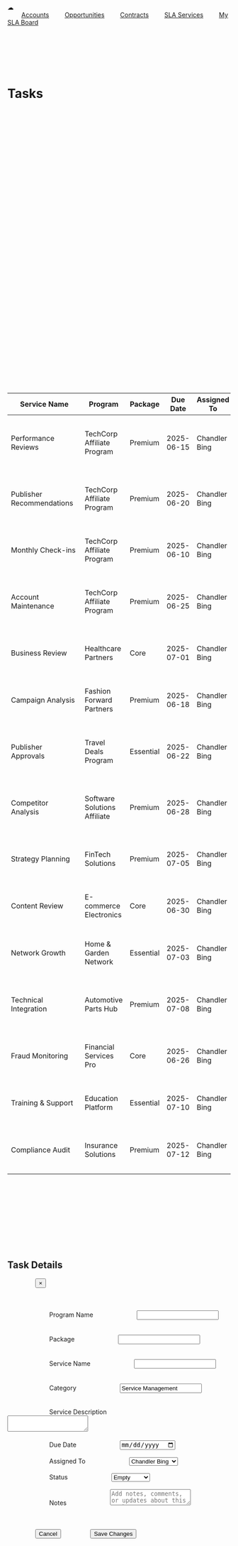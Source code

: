 
<!DOCTYPE html>
<html lang="en">
<head>
    <meta charset="UTF-8">
    <meta name="viewport" content="width=device-width, initial-scale=1.0">
    <title>Service Tasks - All Programs</title>
    <style>
        * {
            margin: 0;
            padding: 0;
            box-sizing: border-box;
        }

        body {
            font-family: 'Salesforce Sans', -apple-system, BlinkMacSystemFont, sans-serif;
            background: #f3f3f3;
            color: #181818;
        }

        .salesforce-header {
            background: #1B96FF;
            color: white;
            padding: 0.75rem 1rem;
            display: flex;
            align-items: center;
            gap: 1rem;
            font-size: 0.875rem;
        }

        .sf-logo {
            width: 24px;
            height: 24px;
            background: white;
            border-radius: 3px;
            display: flex;
            align-items: center;
            justify-content: center;
            color: #1B96FF;
            font-weight: bold;
        }

        .nav-item {
            color: white;
            text-decoration: none;
            padding: 0.5rem;
            border-radius: 4px;
            transition: background 0.2s ease;
        }

        .nav-item:hover {
            background: rgba(255, 255, 255, 0.1);
        }

        .nav-item.active {
            background: rgba(255, 255, 255, 0.2);
        }

        .main-content {
            padding: 2rem;
        }

        .container {
            max-width: 1600px;
            margin: 0 auto;
            background: white;
            border-radius: 8px;
            box-shadow: 0 2px 4px rgba(0,0,0,0.1);
            overflow: hidden;
        }

        .header {
            background: #f8f9fa;
            padding: 1.5rem;
            border-bottom: 1px solid #e5e5e5;
            display: flex;
            justify-content: space-between;
            align-items: center;
        }

        .header h1 {
            font-size: 1.25rem;
            font-weight: 600;
            color: #181818;
        }

        .table-container {
            overflow-x: auto;
        }

        .service-table {
            width: 100%;
            border-collapse: collapse;
            background: white;
        }

        .service-table th {
            background: #f8f9fa;
            padding: 0.5rem;
            text-align: left;
            font-weight: 600;
            font-size: 0.875rem;
            color: #3E3E3C;
            border-bottom: 2px solid #e5e5e5;
            white-space: nowrap;
            cursor: pointer;
            position: relative;
            user-select: none;
        }

        .service-table th:hover {
            background: #e9ecef;
        }

        .service-table th.sortable::after {
            content: ' ↕';
            color: #706E6B;
            font-size: 0.75rem;
            margin-left: 0.25rem;
        }

        .service-table th.sort-asc::after {
            content: ' ↑';
            color: #0176D3;
        }

        .service-table th.sort-desc::after {
            content: ' ↓';
            color: #0176D3;
        }

        .service-table td {
            padding: 0.5rem;
            border-bottom: 1px solid #e5e5e5;
            vertical-align: top;
        }

        .service-table tbody tr:hover {
            background: #f8f9fa;
        }

        .task-row {
            transition: background-color 0.2s ease;
        }

        .service-name {
            font-weight: 600;
            color: #0176D3;
            font-size: 0.875rem;
            cursor: pointer;
            text-decoration: underline;
        }

        .service-name:hover {
            color: #014486;
        }

        .program-name, .user-name, .due-date, .status-text {
            font-size: 0.875rem;
            color: #181818;
        }

        .package-text {
            font-size: 0.875rem;
            color: #181818;
        }

        /* Modal Styles */
        .modal-overlay {
            display: none;
            position: fixed;
            top: 0;
            left: 0;
            width: 100%;
            height: 100%;
            background: rgba(0, 0, 0, 0.5);
            z-index: 1000;
        }

        .modal {
            position: fixed;
            top: 50%;
            left: 50%;
            transform: translate(-50%, -50%);
            background: white;
            border-radius: 8px;
            box-shadow: 0 4px 16px rgba(0, 0, 0, 0.2);
            width: 600px;
            max-width: 90vw;
            z-index: 1001;
        }

        .modal-header {
            padding: 1.5rem;
            border-bottom: 1px solid #e5e5e5;
            background: #f8f9fa;
            border-radius: 8px 8px 0 0;
            position: relative;
        }

        .modal-title {
            font-size: 1.25rem;
            font-weight: 600;
            color: #181818;
            margin: 0;
        }

        .modal-body {
            padding: 1.5rem;
        }

        .detail-grid {
            display: grid;
            grid-template-columns: 1fr 1fr;
            gap: 1.5rem;
            margin-bottom: 1.5rem;
        }

        .detail-field {
            margin-bottom: 1rem;
        }

        .detail-field.full-width {
            grid-column: 1 / -1;
        }

        .detail-label {
            display: block;
            font-weight: 600;
            color: #3E3E3C;
            font-size: 0.875rem;
            margin-bottom: 0.5rem;
        }

        .detail-input, .detail-select, .detail-textarea {
            width: 100%;
            padding: 0.75rem;
            border: 1px solid #D8D8D8;
            border-radius: 4px;
            font-size: 0.875rem;
            background: white;
        }

        .detail-input:focus, .detail-select:focus, .detail-textarea:focus {
            outline: none;
            border-color: #0176D3;
            box-shadow: 0 0 0 2px rgba(1, 118, 211, 0.1);
        }

        .detail-textarea {
            min-height: 100px;
            resize: vertical;
            font-family: inherit;
        }

        .close-btn {
            position: absolute;
            top: 1rem;
            right: 1rem;
            background: none;
            border: none;
            font-size: 1.5rem;
            color: #706E6B;
            cursor: pointer;
            width: 2rem;
            height: 2rem;
            display: flex;
            align-items: center;
            justify-content: center;
            border-radius: 4px;
        }

        .close-btn:hover {
            background: #f0f0f0;
            color: #181818;
        }

        .modal-actions {
            padding: 1rem 1.5rem;
            border-top: 1px solid #e5e5e5;
            background: #f8f9fa;
            display: flex;
            justify-content: flex-end;
            gap: 0.75rem;
            border-radius: 0 0 8px 8px;
        }

        .btn {
            padding: 0.75rem 1.5rem;
            border-radius: 6px;
            font-weight: 600;
            font-size: 0.875rem;
            cursor: pointer;
            border: none;
            transition: all 0.2s ease;
            text-decoration: none;
            display: inline-flex;
            align-items: center;
            gap: 0.5rem;
        }

        .btn-primary {
            background: #0176D3;
            color: white;
        }

        .btn-primary:hover {
            background: #014486;
        }

        .btn-secondary {
            background: white;
            color: #0176D3;
            border: 1px solid #0176D3;
        }

        .btn-secondary:hover {
            background: #f8f9fa;
        }
    </style>
</head>
<body>
    <!-- Salesforce-style Header -->
    <div class="salesforce-header">
        <div class="sf-logo">☁</div>
        <a href="#" class="nav-item">Accounts</a>
        <a href="#" class="nav-item">Opportunities</a>
        <a href="#" class="nav-item">Contracts</a>
        <a href="#" class="nav-item active">SLA Services</a>
        <a href="#" class="nav-item">My SLA Board</a>
    </div>

    <div class="main-content">
        <div class="container">
            <div class="header">
                <h1>Tasks</h1>
            </div>

            <div class="table-container">
                <table class="service-table">
                    <thead>
                        <tr>
                            <th style="width: 25%;">Service Name</th>
                            <th style="width: 20%;" class="sortable" onclick="sortTable('program')">Program</th>
                            <th style="width: 12%;" class="sortable" onclick="sortTable('package')">Package</th>
                            <th style="width: 12%;" class="sortable" onclick="sortTable('dueDate')">Due Date</th>
                            <th style="width: 15%;" class="sortable" onclick="sortTable('assignedTo')">Assigned To</th>
                            <th style="width: 16%;" class="sortable" onclick="sortTable('status')">Status</th>
                        </tr>
                    </thead>
                    <tbody>
                        <tr class="task-row">
                            <td>
                                <div class="service-name" onclick="openTaskDetail('Performance Reviews', 'Monthly analysis of campaign performance and optimization recommendations', 'TechCorp Affiliate Program', 'Premium', '2025-06-15', 'Chandler Bing', 'Monthly performance analysis completed', 'completed')">
                                    Performance Reviews
                                </div>
                            </td>
                            <td><div class="program-name">TechCorp Affiliate Program</div></td>
                            <td><div class="package-text">Premium</div></td>
                            <td><div class="due-date">2025-06-15</div></td>
                            <td><div class="user-name">Chandler Bing</div></td>
                            <td><div class="status-text">Completed</div></td>
                        </tr>
                        <tr class="task-row">
                            <td>
                                <div class="service-name" onclick="openTaskDetail('Publisher Recommendations', 'Monthly publisher outreach and partnership recommendations', 'TechCorp Affiliate Program', 'Premium', '2025-06-20', 'Chandler Bing', 'Research new tech publishers for Q3 campaign', 'empty')">
                                    Publisher Recommendations
                                </div>
                            </td>
                            <td><div class="program-name">TechCorp Affiliate Program</div></td>
                            <td><div class="package-text">Premium</div></td>
                            <td><div class="due-date">2025-06-20</div></td>
                            <td><div class="user-name">Chandler Bing</div></td>
                            <td><div class="status-text"></div></td>
                        </tr>
                        <tr class="task-row">
                            <td>
                                <div class="service-name" onclick="openTaskDetail('Monthly Check-ins', 'Regular client communication and strategy discussion', 'TechCorp Affiliate Program', 'Premium', '2025-06-10', 'Chandler Bing', 'Client very satisfied with current performance', 'completed')">
                                    Monthly Check-ins
                                </div>
                            </td>
                            <td><div class="program-name">TechCorp Affiliate Program</div></td>
                            <td><div class="package-text">Premium</div></td>
                            <td><div class="due-date">2025-06-10</div></td>
                            <td><div class="user-name">Chandler Bing</div></td>
                            <td><div class="status-text">Completed</div></td>
                        </tr>
                        <tr class="task-row">
                            <td>
                                <div class="service-name" onclick="openTaskDetail('Account Maintenance', 'Regular account cleanup and maintenance tasks', 'TechCorp Affiliate Program', 'Premium', '2025-06-25', 'Chandler Bing', 'Scheduled maintenance for inactive publishers', 'empty')">
                                    Account Maintenance
                                </div>
                            </td>
                            <td><div class="program-name">TechCorp Affiliate Program</div></td>
                            <td><div class="package-text">Premium</div></td>
                            <td><div class="due-date">2025-06-25</div></td>
                            <td><div class="user-name">Chandler Bing</div></td>
                            <td><div class="status-text"></div></td>
                        </tr>
                        <tr class="task-row">
                            <td>
                                <div class="service-name" onclick="openTaskDetail('Business Review', 'Quarterly business performance review and strategic assessment', 'Healthcare Partners', 'Core', '2025-07-01', 'Chandler Bing', 'Q2 review shows strong growth in health sector', 'completed')">
                                    Business Review
                                </div>
                            </td>
                            <td><div class="program-name">Healthcare Partners</div></td>
                            <td><div class="package-text">Core</div></td>
                            <td><div class="due-date">2025-07-01</div></td>
                            <td><div class="user-name">Chandler Bing</div></td>
                            <td><div class="status-text">Completed</div></td>
                        </tr>
                        <tr class="task-row">
                            <td>
                                <div class="service-name" onclick="openTaskDetail('Campaign Analysis', 'Detailed campaign performance analysis and recommendations', 'Fashion Forward Partners', 'Premium', '2025-06-18', 'Chandler Bing', 'Analyzing fashion trends and conversion rates', 'empty')">
                                    Campaign Analysis
                                </div>
                            </td>
                            <td><div class="program-name">Fashion Forward Partners</div></td>
                            <td><div class="package-text">Premium</div></td>
                            <td><div class="due-date">2025-06-18</div></td>
                            <td><div class="user-name">Chandler Bing</div></td>
                            <td><div class="status-text"></div></td>
                        </tr>
                        <tr class="task-row">
                            <td>
                                <div class="service-name" onclick="openTaskDetail('Publisher Approvals', 'Weekly publisher approval and onboarding process', 'Travel Deals Program', 'Essential', '2025-06-22', 'Chandler Bing', 'Reviewing travel publisher applications', 'skipped')">
                                    Publisher Approvals
                                </div>
                            </td>
                            <td><div class="program-name">Travel Deals Program</div></td>
                            <td><div class="package-text">Essential</div></td>
                            <td><div class="due-date">2025-06-22</div></td>
                            <td><div class="user-name">Chandler Bing</div></td>
                            <td><div class="status-text">Skipped</div></td>
                        </tr>
                        <tr class="task-row">
                            <td>
                                <div class="service-name" onclick="openTaskDetail('Competitor Analysis', 'Monthly competitor benchmarking and market analysis', 'Software Solutions Affiliate', 'Premium', '2025-06-28', 'Chandler Bing', 'Analyzing competitor pricing strategies', 'empty')">
                                    Competitor Analysis
                                </div>
                            </td>
                            <td><div class="program-name">Software Solutions Affiliate</div></td>
                            <td><div class="package-text">Premium</div></td>
                            <td><div class="due-date">2025-06-28</div></td>
                            <td><div class="user-name">Chandler Bing</div></td>
                            <td><div class="status-text"></div></td>
                        </tr>
                        <tr class="task-row">
                            <td>
                                <div class="service-name" onclick="openTaskDetail('Strategy Planning', 'Quarterly strategic planning and roadmap development', 'FinTech Solutions', 'Premium', '2025-07-05', 'Chandler Bing', 'Developing Q3 growth strategy', 'empty')">
                                    Strategy Planning
                                </div>
                            </td>
                            <td><div class="program-name">FinTech Solutions</div></td>
                            <td><div class="package-text">Premium</div></td>
                            <td><div class="due-date">2025-07-05</div></td>
                            <td><div class="user-name">Chandler Bing</div></td>
                            <td><div class="status-text"></div></td>
                        </tr>
                        <tr class="task-row">
                            <td>
                                <div class="service-name" onclick="openTaskDetail('Content Review', 'Monthly content and creative asset review', 'E-commerce Electronics', 'Core', '2025-06-30', 'Chandler Bing', 'Reviewing product descriptions and images', 'completed')">
                                    Content Review
                                </div>
                            </td>
                            <td><div class="program-name">E-commerce Electronics</div></td>
                            <td><div class="package-text">Core</div></td>
                            <td><div class="due-date">2025-06-30</div></td>
                            <td><div class="user-name">Chandler Bing</div></td>
                            <td><div class="status-text">Completed</div></td>
                        </tr>
                        <tr class="task-row">
                            <td>
                                <div class="service-name" onclick="openTaskDetail('Network Growth', 'Weekly publisher recruitment and network expansion', 'Home & Garden Network', 'Essential', '2025-07-03', 'Chandler Bing', 'Identifying new home improvement publishers', 'empty')">
                                    Network Growth
                                </div>
                            </td>
                            <td><div class="program-name">Home & Garden Network</div></td>
                            <td><div class="package-text">Essential</div></td>
                            <td><div class="due-date">2025-07-03</div></td>
                            <td><div class="user-name">Chandler Bing</div></td>
                            <td><div class="status-text"></div></td>
                        </tr>
                        <tr class="task-row">
                            <td>
                                <div class="service-name" onclick="openTaskDetail('Technical Integration', 'API integration and technical setup support', 'Automotive Parts Hub', 'Premium', '2025-07-08', 'Chandler Bing', 'Setting up tracking integration', 'empty')">
                                    Technical Integration
                                </div>
                            </td>
                            <td><div class="program-name">Automotive Parts Hub</div></td>
                            <td><div class="package-text">Premium</div></td>
                            <td><div class="due-date">2025-07-08</div></td>
                            <td><div class="user-name">Chandler Bing</div></td>
                            <td><div class="status-text"></div></td>
                        </tr>
                        <tr class="task-row">
                            <td>
                                <div class="service-name" onclick="openTaskDetail('Fraud Monitoring', 'Weekly fraud detection and prevention review', 'Financial Services Pro', 'Core', '2025-06-26', 'Chandler Bing', 'Monitoring suspicious transaction patterns', 'completed')">
                                    Fraud Monitoring
                                </div>
                            </td>
                            <td><div class="program-name">Financial Services Pro</div></td>
                            <td><div class="package-text">Core</div></td>
                            <td><div class="due-date">2025-06-26</div></td>
                            <td><div class="user-name">Chandler Bing</div></td>
                            <td><div class="status-text">Completed</div></td>
                        </tr>
                        <tr class="task-row">
                            <td>
                                <div class="service-name" onclick="openTaskDetail('Training & Support', 'Monthly publisher training and support sessions', 'Education Platform', 'Essential', '2025-07-10', 'Chandler Bing', 'Preparing training materials for new publishers', 'empty')">
                                    Training & Support
                                </div>
                            </td>
                            <td><div class="program-name">Education Platform</div></td>
                            <td><div class="package-text">Essential</div></td>
                            <td><div class="due-date">2025-07-10</div></td>
                            <td><div class="user-name">Chandler Bing</div></td>
                            <td><div class="status-text"></div></td>
                        </tr>
                        <tr class="task-row">
                            <td>
                                <div class="service-name" onclick="openTaskDetail('Compliance Audit', 'Quarterly compliance and regulatory review', 'Insurance Solutions', 'Premium', '2025-07-12', 'Chandler Bing', 'Reviewing GDPR and privacy compliance', 'skipped')">
                                    Compliance Audit
                                </div>
                            </td>
                            <td><div class="program-name">Insurance Solutions</div></td>
                            <td><div class="package-text">Premium</div></td>
                            <td><div class="due-date">2025-07-12</div></td>
                            <td><div class="user-name">Chandler Bing</div></td>
                            <td><div class="status-text">Skipped</div></td>
                        </tr>
                    </tbody>
                </table>
            </div>
        </div>
    </div>

    <!-- Task Detail Modal -->
    <div id="taskDetailModal" class="modal-overlay">
        <div class="modal">
            <div class="modal-header">
                <h2 class="modal-title" id="taskDetailTitle">Task Details</h2>
                <button class="close-btn" id="closeTaskDetailBtn">&times;</button>
            </div>
            <div class="modal-body">
                <div class="detail-grid">
                    <div class="detail-field">
                        <label class="detail-label">Program Name</label>
                        <input type="text" id="taskDetailProgram" class="detail-input" readonly>
                    </div>
                    <div class="detail-field">
                        <label class="detail-label">Package</label>
                        <input type="text" id="taskDetailPackage" class="detail-input" readonly>
                    </div>
                    <div class="detail-field">
                        <label class="detail-label">Service Name</label>
                        <input type="text" id="taskDetailName" class="detail-input" readonly>
                    </div>
                    <div class="detail-field">
                        <label class="detail-label">Category</label>
                        <input type="text" id="taskDetailCategory" class="detail-input" value="Service Management" readonly>
                    </div>
                    <div class="detail-field full-width">
                        <label class="detail-label">Service Description</label>
                        <textarea id="taskDetailDescription" class="detail-textarea" readonly></textarea>
                    </div>
                    <div class="detail-field">
                        <label class="detail-label">Due Date</label>
                        <input type="date" id="taskDetailDueDate" class="detail-input">
                    </div>
                    <div class="detail-field">
                        <label class="detail-label">Assigned To</label>
                        <select id="taskDetailAssigned" class="detail-select">
                            <option>Chandler Bing</option>
                            <option>Monica Geller</option>
                            <option>Ross Geller</option>
                            <option>Rachel Green</option>
                            <option>Joey Tribbiani</option>
                            <option>Phoebe Buffay</option>
                            <option>Cristina</option>
                        </select>
                    </div>
                    <div class="detail-field">
                        <label class="detail-label">Status</label>
                        <select id="taskDetailStatus" class="detail-select">
                            <option value="empty">Empty</option>
                            <option value="completed">Completed</option>
                            <option value="skipped">Skipped</option>
                        </select>
                    </div>
                    <div class="detail-field full-width">
                        <label class="detail-label">Notes</label>
                        <textarea id="taskDetailNotes" class="detail-textarea" placeholder="Add notes, comments, or updates about this task..."></textarea>
                    </div>
                </div>
            </div>
            <div class="modal-actions">
                <button class="btn btn-secondary" id="cancelTaskDetailBtn">Cancel</button>
                <button class="btn btn-primary" id="saveTaskDetailBtn">Save Changes</button>
            </div>
        </div>
    </div>

    <script>
        let currentTaskData = {};
        let currentSort = { column: null, direction: 'asc' };

        // Store all table data for sorting
        let tableData = [
            {
                serviceName: 'Performance Reviews',
                program: 'TechCorp Affiliate Program',
                package: 'Premium',
                dueDate: '2025-06-15',
                assignedTo: 'Chandler Bing',
                status: 'Completed',
                description: 'Monthly analysis of campaign performance and optimization recommendations',
                notes: 'Monthly performance analysis completed',
                statusValue: 'completed'
            },
            {
                serviceName: 'Publisher Recommendations',
                program: 'TechCorp Affiliate Program',
                package: 'Premium',
                dueDate: '2025-06-20',
                assignedTo: 'Chandler Bing',
                status: '',
                description: 'Monthly publisher outreach and partnership recommendations',
                notes: 'Research new tech publishers for Q3 campaign',
                statusValue: 'empty'
            },
            {
                serviceName: 'Monthly Check-ins',
                program: 'TechCorp Affiliate Program',
                package: 'Premium',
                dueDate: '2025-06-10',
                assignedTo: 'Chandler Bing',
                status: 'Completed',
                description: 'Regular client communication and strategy discussion',
                notes: 'Client very satisfied with current performance',
                statusValue: 'completed'
            },
            {
                serviceName: 'Account Maintenance',
                program: 'TechCorp Affiliate Program',
                package: 'Premium',
                dueDate: '2025-06-25',
                assignedTo: 'Chandler Bing',
                status: '',
                description: 'Regular account cleanup and maintenance tasks',
                notes: 'Scheduled maintenance for inactive publishers',
                statusValue: 'empty'
            },
            {
                serviceName: 'Business Review',
                program: 'Healthcare Partners',
                package: 'Core',
                dueDate: '2025-07-01',
                assignedTo: 'Chandler Bing',
                status: 'Completed',
                description: 'Quarterly business performance review and strategic assessment',
                notes: 'Q2 review shows strong growth in health sector',
                statusValue: 'completed'
            },
            {
                serviceName: 'Campaign Analysis',
                program: 'Fashion Forward Partners',
                package: 'Premium',
                dueDate: '2025-06-18',
                assignedTo: 'Chandler Bing',
                status: '',
                description: 'Detailed campaign performance analysis and recommendations',
                notes: 'Analyzing fashion trends and conversion rates',
                statusValue: 'empty'
            },
            {
                serviceName: 'Publisher Approvals',
                program: 'Travel Deals Program',
                package: 'Essential',
                dueDate: '2025-06-22',
                assignedTo: 'Chandler Bing',
                status: 'Skipped',
                description: 'Weekly publisher approval and onboarding process',
                notes: 'Reviewing travel publisher applications',
                statusValue: 'skipped'
            },
            {
                serviceName: 'Competitor Analysis',
                program: 'Software Solutions Affiliate',
                package: 'Premium',
                dueDate: '2025-06-28',
                assignedTo: 'Chandler Bing',
                status: '',
                description: 'Monthly competitor benchmarking and market analysis',
                notes: 'Analyzing competitor pricing strategies',
                statusValue: 'empty'
            },
            {
                serviceName: 'Strategy Planning',
                program: 'FinTech Solutions',
                package: 'Premium',
                dueDate: '2025-07-05',
                assignedTo: 'Chandler Bing',
                status: '',
                description: 'Quarterly strategic planning and roadmap development',
                notes: 'Developing Q3 growth strategy',
                statusValue: 'empty'
            },
            {
                serviceName: 'Content Review',
                program: 'E-commerce Electronics',
                package: 'Core',
                dueDate: '2025-06-30',
                assignedTo: 'Chandler Bing',
                status: 'Completed',
                description: 'Monthly content and creative asset review',
                notes: 'Reviewing product descriptions and images',
                statusValue: 'completed'
            },
            {
                serviceName: 'Network Growth',
                program: 'Home & Garden Network',
                package: 'Essential',
                dueDate: '2025-07-03',
                assignedTo: 'Chandler Bing',
                status: '',
                description: 'Weekly publisher recruitment and network expansion',
                notes: 'Identifying new home improvement publishers',
                statusValue: 'empty'
            },
            {
                serviceName: 'Technical Integration',
                program: 'Automotive Parts Hub',
                package: 'Premium',
                dueDate: '2025-07-08',
                assignedTo: 'Chandler Bing',
                status: '',
                description: 'API integration and technical setup support',
                notes: 'Setting up tracking integration',
                statusValue: 'empty'
            },
            {
                serviceName: 'Fraud Monitoring',
                program: 'Financial Services Pro',
                package: 'Core',
                dueDate: '2025-06-26',
                assignedTo: 'Chandler Bing',
                status: 'Completed',
                description: 'Weekly fraud detection and prevention review',
                notes: 'Monitoring suspicious transaction patterns',
                statusValue: 'completed'
            },
            {
                serviceName: 'Training & Support',
                program: 'Education Platform',
                package: 'Essential',
                dueDate: '2025-07-10',
                assignedTo: 'Chandler Bing',
                status: '',
                description: 'Monthly publisher training and support sessions',
                notes: 'Preparing training materials for new publishers',
                statusValue: 'empty'
            },
            {
                serviceName: 'Compliance Audit',
                program: 'Insurance Solutions',
                package: 'Premium',
                dueDate: '2025-07-12',
                assignedTo: 'Chandler Bing',
                status: 'Skipped',
                description: 'Quarterly compliance and regulatory review',
                notes: 'Reviewing GDPR and privacy compliance',
                statusValue: 'skipped'
            }
        ];

        document.addEventListener('DOMContentLoaded', function() {
            initializeModals();
        });

        function sortTable(column) {
            if (currentSort.column === column) {
                currentSort.direction = currentSort.direction === 'asc' ? 'desc' : 'asc';
            } else {
                currentSort.column = column;
                currentSort.direction = 'asc';
            }

            updateSortHeaders();

            // Sort the data
            tableData.sort((a, b) => {
                let valueA, valueB;

                switch(column) {
                    case 'program':
                        valueA = a.program;
                        valueB = b.program;
                        break;
                    case 'package':
                        valueA = a.package;
                        valueB = b.package;
                        break;
                    case 'dueDate':
                        valueA = new Date(a.dueDate);
                        valueB = new Date(b.dueDate);
                        break;
                    case 'assignedTo':
                        valueA = a.assignedTo;
                        valueB = b.assignedTo;
                        break;
                    case 'status':
                        const statusOrder = { 'completed': 1, 'skipped': 2, 'empty': 3 };
                        valueA = statusOrder[a.statusValue] || 3;
                        valueB = statusOrder[b.statusValue] || 3;
                        break;
                    default:
                        return 0;
                }

                if (column === 'dueDate') {
                    return currentSort.direction === 'asc' ? valueA - valueB : valueB - valueA;
                } else if (column === 'status') {
                    return currentSort.direction === 'asc' ? valueA - valueB : valueB - valueA;
                } else {
                    if (valueA < valueB) return currentSort.direction === 'asc' ? -1 : 1;
                    if (valueA > valueB) return currentSort.direction === 'asc' ? 1 : -1;
                    return 0;
                }
            });

            renderTable();
        }

        function updateSortHeaders() {
            const headers = document.querySelectorAll('.sortable');
            headers.forEach(header => {
                header.classList.remove('sort-asc', 'sort-desc');
            });

            const currentHeader = document.querySelector(`[onclick="sortTable('${currentSort.column}')"]`);
            if (currentHeader) {
                currentHeader.classList.add(currentSort.direction === 'asc' ? 'sort-asc' : 'sort-desc');
            }
        }

        function renderTable() {
            const tbody = document.querySelector('.service-table tbody');
            tbody.innerHTML = '';

            tableData.forEach(row => {
                const tr = document.createElement('tr');
                tr.className = 'task-row';
                tr.innerHTML = `
                    <td>
                        <div class="service-name" onclick="openTaskDetail('${row.serviceName}', '${row.description}', '${row.program}', '${row.package}', '${row.dueDate}', '${row.assignedTo}', '${row.notes}', '${row.statusValue}')">
                            ${row.serviceName}
                        </div>
                    </td>
                    <td><div class="program-name">${row.program}</div></td>
                    <td><div class="package-text">${row.package}</div></td>
                    <td><div class="due-date">${row.dueDate}</div></td>
                    <td><div class="user-name">${row.assignedTo}</div></td>
                    <td><div class="status-text">${row.status}</div></td>
                `;
                tbody.appendChild(tr);
            });
        }

        function initializeModals() {
            const taskDetailModal = document.getElementById('taskDetailModal');
            const closeTaskDetailBtn = document.getElementById('closeTaskDetailBtn');
            const cancelTaskDetailBtn = document.getElementById('cancelTaskDetailBtn');
            const saveTaskDetailBtn = document.getElementById('saveTaskDetailBtn');

            if (closeTaskDetailBtn) {
                closeTaskDetailBtn.addEventListener('click', () => {
                    taskDetailModal.style.display = 'none';
                });
            }

            if (cancelTaskDetailBtn) {
                cancelTaskDetailBtn.addEventListener('click', () => {
                    taskDetailModal.style.display = 'none';
                });
            }

            if (saveTaskDetailBtn) {
                saveTaskDetailBtn.addEventListener('click', () => {
                    saveTaskDetails();
                });
            }

            window.addEventListener('click', (e) => {
                if (e.target === taskDetailModal) {
                    taskDetailModal.style.display = 'none';
                }
            });
        }

        function openTaskDetail(name, description, program, packageType, dueDate, assignedTo, notes, status) {
            currentTaskData = {
                name: name,
                description: description,
                program: program,
                packageType: packageType,
                dueDate: dueDate,
                assignedTo: assignedTo,
                notes: notes,
                status: status
            };

            document.getElementById('taskDetailTitle').textContent = name;
            document.getElementById('taskDetailProgram').value = program;
            document.getElementById('taskDetailPackage').value = packageType;
            document.getElementById('taskDetailName').value = name;
            document.getElementById('taskDetailDescription').value = description;
            document.getElementById('taskDetailDueDate').value = dueDate;
            document.getElementById('taskDetailNotes').value = notes;
            
            const assignedSelect = document.getElementById('taskDetailAssigned');
            if (assignedSelect) {
                assignedSelect.value = assignedTo;
            }

            const statusSelect = document.getElementById('taskDetailStatus');
            if (statusSelect) {
                statusSelect.value = status;
            }

            document.getElementById('taskDetailModal').style.display = 'block';
        }

        function saveTaskDetails() {
            const updatedData = {
                name: document.getElementById('taskDetailName').value,
                description: document.getElementById('taskDetailDescription').value,
                program: document.getElementById('taskDetailProgram').value,
                packageType: document.getElementById('taskDetailPackage').value,
                dueDate: document.getElementById('taskDetailDueDate').value,
                assignedTo: document.getElementById('taskDetailAssigned').value,
                notes: document.getElementById('taskDetailNotes').value,
                status: document.getElementById('taskDetailStatus').value
            };

            // Update the data in tableData array
            const dataIndex = tableData.findIndex(item => 
                item.serviceName === currentTaskData.name && 
                item.program === currentTaskData.program
            );

            if (dataIndex !== -1) {
                tableData[dataIndex].dueDate = updatedData.dueDate;
                tableData[dataIndex].assignedTo = updatedData.assignedTo;
                tableData[dataIndex].notes = updatedData.notes;
                tableData[dataIndex].statusValue = updatedData.status;
                
                // Update status display text
                switch(updatedData.status) {
                    case 'completed':
                        tableData[dataIndex].status = 'Completed';
                        break;
                    case 'skipped':
                        tableData[dataIndex].status = 'Skipped';
                        break;
                    default:
                        tableData[dataIndex].status = '';
                }

                // Re-render the table to reflect changes
                renderTable();
            }

            alert('Task details saved successfully!');
            document.getElementById('taskDetailModal').style.display = 'none';
        }
    </script>
</body>
</html>

